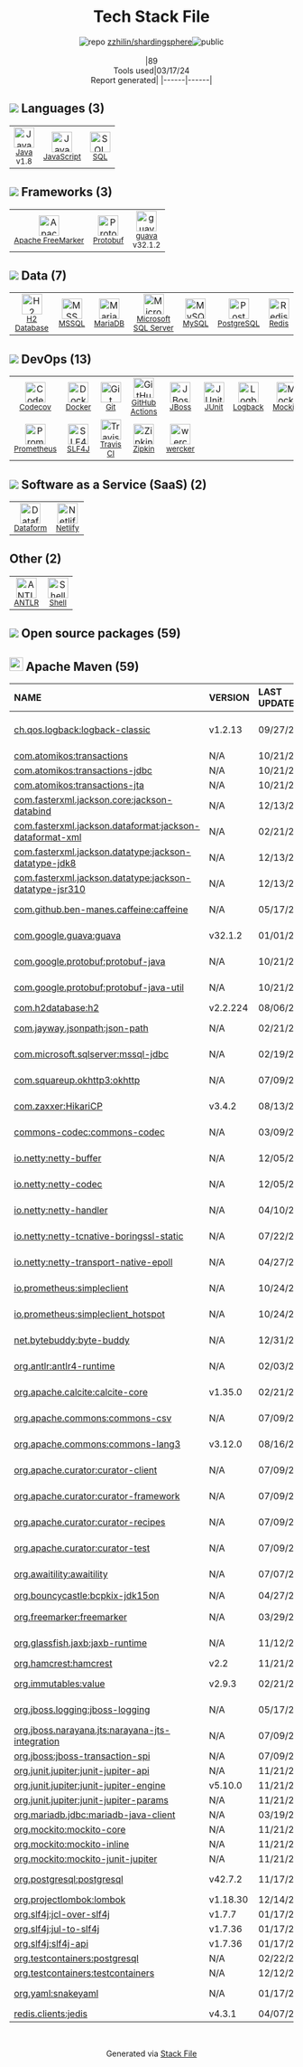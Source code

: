 <!--
&lt;--- Readme.md Snippet without images Start ---&gt;
## Tech Stack
zzhilin/shardingsphere is built on the following main stack:

- [Java](https://www.java.com) – Languages
- [JavaScript](https://developer.mozilla.org/en-US/docs/Web/JavaScript) – Languages
- [SQL](https://en.wikipedia.org/wiki/SQL) – Languages
- [Apache FreeMarker](http://freemarker.incubator.apache.org/index.html) – Java Tools
- [Protobuf](https://developers.google.com/protocol-buffers/) – Serialization Frameworks
- [guava](https://github.com/google/guava) – Java Tools
- [H2 Database](http://www.h2database.com/) – Databases
- [MSSQL](https://www.microsoft.com/en-us/sql-server) – Databases
- [MariaDB](https://mariadb.com/) – Databases
- [Microsoft SQL Server](http://microsoft.com/sqlserver) – Databases
- [MySQL](http://www.mysql.com) – Databases
- [PostgreSQL](http://www.postgresql.org/) – Databases
- [Redis](http://redis.io/) – In-Memory Databases
- [Codecov](https://codecov.io/) – Code Coverage
- [Docker](https://www.docker.com/) – Virtual Machine Platforms & Containers
- [GitHub Actions](https://github.com/features/actions) – Continuous Integration
- [JBoss](https://developers.redhat.com/products/eap) – Web Servers
- [JUnit](http://junit.org/) – Testing Frameworks
- [Logback](https://logback.qos.ch/) – Log Management
- [Mockito](https://site.mockito.org/) – Testing Frameworks
- [Prometheus](http://prometheus.io/) – Monitoring Tools
- [SLF4J](http://slf4j.org/) – Log Management
- [Travis CI](http://travis-ci.com/) – Continuous Integration
- [Zipkin](https://zipkin.io/) – Monitoring Tools
- [wercker](http://wercker.com/) – Continuous Integration
- [Dataform](https://dataform.co/) – Business Intelligence
- [Netlify](https://www.netlify.com/) – Static Web Hosting
- [Shell](https://en.wikipedia.org/wiki/Shell_script) – Shells

Full tech stack [here](/techstack.md)

&lt;--- Readme.md Snippet without images End ---&gt;

&lt;--- Readme.md Snippet with images Start ---&gt;
## Tech Stack
zzhilin/shardingsphere is built on the following main stack:

- <img width='25' height='25' src='https://img.stackshare.io/service/995/K85ZWV2F.png' alt='Java'/> [Java](https://www.java.com) – Languages
- <img width='25' height='25' src='https://img.stackshare.io/service/1209/javascript.jpeg' alt='JavaScript'/> [JavaScript](https://developer.mozilla.org/en-US/docs/Web/JavaScript) – Languages
- <img width='25' height='25' src='https://img.stackshare.io/service/2271/default_068d33483bba6b81ee13fbd4dc7aab9780896a54.png' alt='SQL'/> [SQL](https://en.wikipedia.org/wiki/SQL) – Languages
- <img width='25' height='25' src='https://img.stackshare.io/service/4456/ymCgaIO0_400x400.jpg' alt='Apache FreeMarker'/> [Apache FreeMarker](http://freemarker.incubator.apache.org/index.html) – Java Tools
- <img width='25' height='25' src='https://img.stackshare.io/service/4393/ma2jqJKH_400x400.png' alt='Protobuf'/> [Protobuf](https://developers.google.com/protocol-buffers/) – Serialization Frameworks
- <img width='25' height='25' src='https://img.stackshare.io/service/2970/wBjKn0ol.png' alt='guava'/> [guava](https://github.com/google/guava) – Java Tools
- <img width='25' height='25' src='https://img.stackshare.io/service/3105/h2-logo_square_400x400.png' alt='H2 Database'/> [H2 Database](http://www.h2database.com/) – Databases
- <img width='25' height='25' src='https://img.stackshare.io/service/2445/ZKsJsucq_400x400.jpg' alt='MSSQL'/> [MSSQL](https://www.microsoft.com/en-us/sql-server) – Databases
- <img width='25' height='25' src='https://img.stackshare.io/service/1615/mariadb-logo-400x400.png' alt='MariaDB'/> [MariaDB](https://mariadb.com/) – Databases
- <img width='25' height='25' src='https://img.stackshare.io/service/1027/sql_server.png' alt='Microsoft SQL Server'/> [Microsoft SQL Server](http://microsoft.com/sqlserver) – Databases
- <img width='25' height='25' src='https://img.stackshare.io/service/1025/logo-mysql-170x170.png' alt='MySQL'/> [MySQL](http://www.mysql.com) – Databases
- <img width='25' height='25' src='https://img.stackshare.io/service/1028/ASOhU5xJ.png' alt='PostgreSQL'/> [PostgreSQL](http://www.postgresql.org/) – Databases
- <img width='25' height='25' src='https://img.stackshare.io/service/1031/default_cbce472cd134adc6688572f999e9122b9657d4ba.png' alt='Redis'/> [Redis](http://redis.io/) – In-Memory Databases
- <img width='25' height='25' src='https://img.stackshare.io/service/2673/Codecov_Mark_Circle_Pink.png' alt='Codecov'/> [Codecov](https://codecov.io/) – Code Coverage
- <img width='25' height='25' src='https://img.stackshare.io/service/586/n4u37v9t_400x400.png' alt='Docker'/> [Docker](https://www.docker.com/) – Virtual Machine Platforms & Containers
- <img width='25' height='25' src='https://img.stackshare.io/service/11563/actions.png' alt='GitHub Actions'/> [GitHub Actions](https://github.com/features/actions) – Continuous Integration
- <img width='25' height='25' src='https://img.stackshare.io/service/2188/unnamed.jpg' alt='JBoss'/> [JBoss](https://developers.redhat.com/products/eap) – Web Servers
- <img width='25' height='25' src='https://img.stackshare.io/service/2020/874086.png' alt='JUnit'/> [JUnit](http://junit.org/) – Testing Frameworks
- <img width='25' height='25' src='https://img.stackshare.io/service/2923/05518ecaa42841e834421e9d6987b04f_400x400.png' alt='Logback'/> [Logback](https://logback.qos.ch/) – Log Management
- <img width='25' height='25' src='https://img.stackshare.io/service/2021/4y634TJm_400x400.jpg' alt='Mockito'/> [Mockito](https://site.mockito.org/) – Testing Frameworks
- <img width='25' height='25' src='https://img.stackshare.io/service/2501/default_3cf1b307194b26782be5cb209d30360580ae5b3c.png' alt='Prometheus'/> [Prometheus](http://prometheus.io/) – Monitoring Tools
- <img width='25' height='25' src='https://img.stackshare.io/service/2805/05518ecaa42841e834421e9d6987b04f_400x400.png' alt='SLF4J'/> [SLF4J](http://slf4j.org/) – Log Management
- <img width='25' height='25' src='https://img.stackshare.io/service/460/Lu6cGu0z_400x400.png' alt='Travis CI'/> [Travis CI](http://travis-ci.com/) – Continuous Integration
- <img width='25' height='25' src='https://img.stackshare.io/service/2494/8leuukuhknbc8fj0eg42_400x400.png' alt='Zipkin'/> [Zipkin](https://zipkin.io/) – Monitoring Tools
- <img width='25' height='25' src='https://img.stackshare.io/service/897/S67KcxKE.png' alt='wercker'/> [wercker](http://wercker.com/) – Continuous Integration
- <img width='25' height='25' src='https://img.stackshare.io/service/11236/Group_22__3_.png' alt='Dataform'/> [Dataform](https://dataform.co/) – Business Intelligence
- <img width='25' height='25' src='https://img.stackshare.io/service/2748/default_5dfbb146cf22182bca88c7d07f2515a5888fc12a.jpg' alt='Netlify'/> [Netlify](https://www.netlify.com/) – Static Web Hosting
- <img width='25' height='25' src='https://img.stackshare.io/service/4631/default_c2062d40130562bdc836c13dbca02d318205a962.png' alt='Shell'/> [Shell](https://en.wikipedia.org/wiki/Shell_script) – Shells

Full tech stack [here](/techstack.md)

&lt;--- Readme.md Snippet with images End ---&gt;
-->
<div align="center">

# Tech Stack File
![](https://img.stackshare.io/repo.svg "repo") [zzhilin/shardingsphere](https://github.com/zzhilin/shardingsphere)![](https://img.stackshare.io/public_badge.svg "public")
<br/><br/>
|89<br/>Tools used|03/17/24 <br/>Report generated|
|------|------|
</div>

## <img src='https://img.stackshare.io/languages.svg'/> Languages (3)
<table><tr>
  <td align='center'>
  <img width='36' height='36' src='https://img.stackshare.io/service/995/K85ZWV2F.png' alt='Java'>
  <br>
  <sub><a href="https://www.java.com">Java</a></sub>
  <br>
  <sub>v1.8</sub>
</td>

<td align='center'>
  <img width='36' height='36' src='https://img.stackshare.io/service/1209/javascript.jpeg' alt='JavaScript'>
  <br>
  <sub><a href="https://developer.mozilla.org/en-US/docs/Web/JavaScript">JavaScript</a></sub>
  <br>
  <sub></sub>
</td>

<td align='center'>
  <img width='36' height='36' src='https://img.stackshare.io/service/2271/default_068d33483bba6b81ee13fbd4dc7aab9780896a54.png' alt='SQL'>
  <br>
  <sub><a href="https://en.wikipedia.org/wiki/SQL">SQL</a></sub>
  <br>
  <sub></sub>
</td>

</tr>
</table>

## <img src='https://img.stackshare.io/frameworks.svg'/> Frameworks (3)
<table><tr>
  <td align='center'>
  <img width='36' height='36' src='https://img.stackshare.io/service/4456/ymCgaIO0_400x400.jpg' alt='Apache FreeMarker'>
  <br>
  <sub><a href="http://freemarker.incubator.apache.org/index.html">Apache FreeMarker</a></sub>
  <br>
  <sub></sub>
</td>

<td align='center'>
  <img width='36' height='36' src='https://img.stackshare.io/service/4393/ma2jqJKH_400x400.png' alt='Protobuf'>
  <br>
  <sub><a href="https://developers.google.com/protocol-buffers/">Protobuf</a></sub>
  <br>
  <sub></sub>
</td>

<td align='center'>
  <img width='36' height='36' src='https://img.stackshare.io/service/2970/wBjKn0ol.png' alt='guava'>
  <br>
  <sub><a href="https://github.com/google/guava">guava</a></sub>
  <br>
  <sub>v32.1.2</sub>
</td>

</tr>
</table>

## <img src='https://img.stackshare.io/databases.svg'/> Data (7)
<table><tr>
  <td align='center'>
  <img width='36' height='36' src='https://img.stackshare.io/service/3105/h2-logo_square_400x400.png' alt='H2 Database'>
  <br>
  <sub><a href="http://www.h2database.com/">H2 Database</a></sub>
  <br>
  <sub></sub>
</td>

<td align='center'>
  <img width='36' height='36' src='https://img.stackshare.io/service/2445/ZKsJsucq_400x400.jpg' alt='MSSQL'>
  <br>
  <sub><a href="https://www.microsoft.com/en-us/sql-server">MSSQL</a></sub>
  <br>
  <sub></sub>
</td>

<td align='center'>
  <img width='36' height='36' src='https://img.stackshare.io/service/1615/mariadb-logo-400x400.png' alt='MariaDB'>
  <br>
  <sub><a href="https://mariadb.com/">MariaDB</a></sub>
  <br>
  <sub></sub>
</td>

<td align='center'>
  <img width='36' height='36' src='https://img.stackshare.io/service/1027/sql_server.png' alt='Microsoft SQL Server'>
  <br>
  <sub><a href="http://microsoft.com/sqlserver">Microsoft SQL Server</a></sub>
  <br>
  <sub></sub>
</td>

<td align='center'>
  <img width='36' height='36' src='https://img.stackshare.io/service/1025/logo-mysql-170x170.png' alt='MySQL'>
  <br>
  <sub><a href="http://www.mysql.com">MySQL</a></sub>
  <br>
  <sub></sub>
</td>

<td align='center'>
  <img width='36' height='36' src='https://img.stackshare.io/service/1028/ASOhU5xJ.png' alt='PostgreSQL'>
  <br>
  <sub><a href="http://www.postgresql.org/">PostgreSQL</a></sub>
  <br>
  <sub></sub>
</td>

<td align='center'>
  <img width='36' height='36' src='https://img.stackshare.io/service/1031/default_cbce472cd134adc6688572f999e9122b9657d4ba.png' alt='Redis'>
  <br>
  <sub><a href="http://redis.io/">Redis</a></sub>
  <br>
  <sub></sub>
</td>

</tr>
</table>

## <img src='https://img.stackshare.io/devops.svg'/> DevOps (13)
<table><tr>
  <td align='center'>
  <img width='36' height='36' src='https://img.stackshare.io/service/2673/Codecov_Mark_Circle_Pink.png' alt='Codecov'>
  <br>
  <sub><a href="https://codecov.io/">Codecov</a></sub>
  <br>
  <sub></sub>
</td>

<td align='center'>
  <img width='36' height='36' src='https://img.stackshare.io/service/586/n4u37v9t_400x400.png' alt='Docker'>
  <br>
  <sub><a href="https://www.docker.com/">Docker</a></sub>
  <br>
  <sub></sub>
</td>

<td align='center'>
  <img width='36' height='36' src='https://img.stackshare.io/service/1046/git.png' alt='Git'>
  <br>
  <sub><a href="http://git-scm.com/">Git</a></sub>
  <br>
  <sub></sub>
</td>

<td align='center'>
  <img width='36' height='36' src='https://img.stackshare.io/service/11563/actions.png' alt='GitHub Actions'>
  <br>
  <sub><a href="https://github.com/features/actions">GitHub Actions</a></sub>
  <br>
  <sub></sub>
</td>

<td align='center'>
  <img width='36' height='36' src='https://img.stackshare.io/service/2188/unnamed.jpg' alt='JBoss'>
  <br>
  <sub><a href="https://developers.redhat.com/products/eap">JBoss</a></sub>
  <br>
  <sub></sub>
</td>

<td align='center'>
  <img width='36' height='36' src='https://img.stackshare.io/service/2020/874086.png' alt='JUnit'>
  <br>
  <sub><a href="http://junit.org/">JUnit</a></sub>
  <br>
  <sub></sub>
</td>

<td align='center'>
  <img width='36' height='36' src='https://img.stackshare.io/service/2923/05518ecaa42841e834421e9d6987b04f_400x400.png' alt='Logback'>
  <br>
  <sub><a href="https://logback.qos.ch/">Logback</a></sub>
  <br>
  <sub></sub>
</td>

<td align='center'>
  <img width='36' height='36' src='https://img.stackshare.io/service/2021/4y634TJm_400x400.jpg' alt='Mockito'>
  <br>
  <sub><a href="https://site.mockito.org/">Mockito</a></sub>
  <br>
  <sub></sub>
</td>

</tr>
<tr>
  <td align='center'>
  <img width='36' height='36' src='https://img.stackshare.io/service/2501/default_3cf1b307194b26782be5cb209d30360580ae5b3c.png' alt='Prometheus'>
  <br>
  <sub><a href="http://prometheus.io/">Prometheus</a></sub>
  <br>
  <sub></sub>
</td>

<td align='center'>
  <img width='36' height='36' src='https://img.stackshare.io/service/2805/05518ecaa42841e834421e9d6987b04f_400x400.png' alt='SLF4J'>
  <br>
  <sub><a href="http://slf4j.org/">SLF4J</a></sub>
  <br>
  <sub></sub>
</td>

<td align='center'>
  <img width='36' height='36' src='https://img.stackshare.io/service/460/Lu6cGu0z_400x400.png' alt='Travis CI'>
  <br>
  <sub><a href="http://travis-ci.com/">Travis CI</a></sub>
  <br>
  <sub></sub>
</td>

<td align='center'>
  <img width='36' height='36' src='https://img.stackshare.io/service/2494/8leuukuhknbc8fj0eg42_400x400.png' alt='Zipkin'>
  <br>
  <sub><a href="https://zipkin.io/">Zipkin</a></sub>
  <br>
  <sub></sub>
</td>

<td align='center'>
  <img width='36' height='36' src='https://img.stackshare.io/service/897/S67KcxKE.png' alt='wercker'>
  <br>
  <sub><a href="http://wercker.com/">wercker</a></sub>
  <br>
  <sub></sub>
</td>

</tr>
</table>

## <img src='https://img.stackshare.io/saas.svg'/> Software as a Service (SaaS) (2)
<table><tr>
  <td align='center'>
  <img width='36' height='36' src='https://img.stackshare.io/service/11236/Group_22__3_.png' alt='Dataform'>
  <br>
  <sub><a href="https://dataform.co/">Dataform</a></sub>
  <br>
  <sub></sub>
</td>

<td align='center'>
  <img width='36' height='36' src='https://img.stackshare.io/service/2748/default_5dfbb146cf22182bca88c7d07f2515a5888fc12a.jpg' alt='Netlify'>
  <br>
  <sub><a href="https://www.netlify.com/">Netlify</a></sub>
  <br>
  <sub></sub>
</td>

</tr>
</table>

## Other (2)
<table><tr>
  <td align='center'>
  <img width='36' height='36' src='https://img.stackshare.io/service/8585/a159037c4838e54e93d9f630a295c396_normal.jpeg' alt='ANTLR'>
  <br>
  <sub><a href="http://www.antlr.org/">ANTLR</a></sub>
  <br>
  <sub></sub>
</td>

<td align='center'>
  <img width='36' height='36' src='https://img.stackshare.io/service/4631/default_c2062d40130562bdc836c13dbca02d318205a962.png' alt='Shell'>
  <br>
  <sub><a href="https://en.wikipedia.org/wiki/Shell_script">Shell</a></sub>
  <br>
  <sub></sub>
</td>

</tr>
</table>


## <img src='https://img.stackshare.io/group.svg' /> Open source packages (59)</h2>

## <img width='24' height='24' src='https://img.stackshare.io/package_manager/977/default_9833f2ef0bbc2a946b4cc5e9307264033361076b.png'/> Apache Maven (59)

|NAME|VERSION|LAST UPDATED|LAST UPDATED BY|LICENSE|VULNERABILITIES|
|:------|:------|:------|:------|:------|:------|
|[ch.qos.logback:logback-classic](http://logback.qos.ch)|v1.2.13|09/27/23|Ling Hengqian |EPL-1.0,LGPL-2.1+|N/A|
|[com.atomikos:transactions]()|N/A|10/21/23|Liang Zhang |SWL|N/A|
|[com.atomikos:transactions-jdbc](http://www.atomikos.com/)|N/A|10/21/23|Liang Zhang |SWL|N/A|
|[com.atomikos:transactions-jta]()|N/A|10/21/23|Liang Zhang |SWL|N/A|
|[com.fasterxml.jackson.core:jackson-databind](http://github.com/FasterXML/jackson)|N/A|12/13/23|Ling Hengqian |Apache-2.0|N/A|
|[com.fasterxml.jackson.dataformat:jackson-dataformat-xml](https://github.com/FasterXML/jackson-dataformat-xml)|N/A|02/21/24|Zhengqiang Duan |Apache-2.0|N/A|
|[com.fasterxml.jackson.datatype:jackson-datatype-jdk8]()|N/A|12/13/23|Ling Hengqian |Apache-2.0|N/A|
|[com.fasterxml.jackson.datatype:jackson-datatype-jsr310](https://github.com/FasterXML/jackson-modules-java8)|N/A|12/13/23|Ling Hengqian |Apache-2.0|N/A|
|[com.github.ben-manes.caffeine:caffeine](https://github.com/ben-manes/caffeine)|N/A|05/17/22|龙台 Long Tai |Apache-2.0|N/A|
|[com.google.guava:guava](https://github.com/google/guava)|v32.1.2|01/01/23|Liang Zhang |Apache-2.0|N/A|
|[com.google.protobuf:protobuf-java](https://developers.google.com/protocol-buffers/)|N/A|10/21/23|Liang Zhang |BSD-1-Clause|N/A|
|[com.google.protobuf:protobuf-java-util](https://developers.google.com/protocol-buffers/)|N/A|10/21/23|Liang Zhang |BSD-3-Clause|N/A|
|[com.h2database:h2](http://www.h2database.com)|v2.2.224|08/06/23|Liang Zhang |MIT-feh|N/A|
|[com.jayway.jsonpath:json-path](https://github.com/jayway/JsonPath)|N/A|02/21/24|Zhengqiang Duan |Apache-2.0|N/A|
|[com.microsoft.sqlserver:mssql-jdbc](https://github.com/Microsoft/mssql-jdbc)|N/A|02/19/24|Zhengqiang Duan |MIT|N/A|
|[com.squareup.okhttp3:okhttp](https://github.com/square/okhttp)|N/A|07/09/23|coco |Apache-2.0|N/A|
|[com.zaxxer:HikariCP](https://github.com/brettwooldridge/HikariCP)|v3.4.2|08/13/23|Ling Hengqian |Apache-2.0|N/A|
|[commons-codec:commons-codec](https://commons.apache.org/proper/commons-codec/)|N/A|03/09/22|Liang Zhang |Apache-2.0|N/A|
|[io.netty:netty-buffer](http://netty.io/)|N/A|12/05/22|Xinze Guo |Apache-2.0|N/A|
|[io.netty:netty-codec](https://netty.io/)|N/A|12/05/22|Xinze Guo |Apache-2.0|N/A|
|[io.netty:netty-handler](http://netty.io/)|N/A|04/10/23|吴伟杰 |Apache-2.0|N/A|
|[io.netty:netty-tcnative-boringssl-static](https://github.com/netty/netty-tcnative/)|N/A|07/22/23|Liang Zhang |Apache-2.0|N/A|
|[io.netty:netty-transport-native-epoll](http://netty.io/)|N/A|04/27/23|吴伟杰 |Apache-2.0|N/A|
|[io.prometheus:simpleclient]()|N/A|10/24/23|Liang Zhang |Apache-2.0|N/A|
|[io.prometheus:simpleclient_hotspot]()|N/A|10/24/23|Liang Zhang |Apache-2.0|N/A|
|[net.bytebuddy:byte-buddy](http://bytebuddy.net)|N/A|12/31/22|Liang Zhang |Apache-2.0|N/A|
|[org.antlr:antlr4-runtime](http://antlr.org)|N/A|02/03/23|Zheng Feng |BSD-3-Clause|N/A|
|[org.apache.calcite:calcite-core]()|v1.35.0|02/21/24|Zhengqiang Duan |Other|N/A|
|[org.apache.commons:commons-csv](http://commons.apache.org/proper/commons-csv/)|N/A|07/09/23|coco |Apache-2.0|N/A|
|[org.apache.commons:commons-lang3](http://commons.apache.org/proper/commons-lang/)|v3.12.0|08/16/23|jiangML |Apache-2.0|N/A|
|[org.apache.curator:curator-client]()|N/A|07/09/23|coco |Apache-2.0|N/A|
|[org.apache.curator:curator-framework]()|N/A|07/09/23|coco |Apache-2.0|N/A|
|[org.apache.curator:curator-recipes]()|N/A|07/09/23|coco |Apache-2.0|N/A|
|[org.apache.curator:curator-test]()|N/A|07/09/23|coco |Apache-2.0|N/A|
|[org.awaitility:awaitility](http://awaitility.org)|N/A|07/07/23|jiangML |Apache-2.0|N/A|
|[org.bouncycastle:bcpkix-jdk15on](http://www.bouncycastle.org/java.html)|N/A|04/27/23|吴伟杰 |LAL-1.3|N/A|
|[org.freemarker:freemarker](https://freemarker.apache.org/)|N/A|03/29/22|Guocheng Tang |Apache-2.0|N/A|
|[org.glassfish.jaxb:jaxb-runtime](https://javaee.github.io/jaxb-v2/)|N/A|11/12/23|Ling Hengqian |BSD-3-Clause|N/A|
|[org.hamcrest:hamcrest](http://hamcrest.org/JavaHamcrest/)|v2.2|11/21/23|Liang Zhang |DSDP|N/A|
|[org.immutables:value](http://immutables.org)|v2.9.3|02/21/24|Zhengqiang Duan |Apache-2.0|N/A|
|[org.jboss.logging:jboss-logging](http://www.jboss.org)|N/A|05/17/22|Liang Zhang |Apache-2.0|N/A|
|[org.jboss.narayana.jts:narayana-jts-integration](http://www.jboss.org/jbosstm/)|N/A|07/09/23|coco |Apache-2.0|N/A|
|[org.jboss:jboss-transaction-spi](http://www.jboss.org)|N/A|07/09/23|coco |Unlicense|N/A|
|[org.junit.jupiter:junit-jupiter-api](https://junit.org/junit5/)|N/A|11/21/23|Liang Zhang |EPL-2.0|N/A|
|[org.junit.jupiter:junit-jupiter-engine](https://junit.org/junit5/)|v5.10.0|11/21/23|Liang Zhang |EPL-2.0|N/A|
|[org.junit.jupiter:junit-jupiter-params](https://junit.org/junit5/)|N/A|11/21/23|Liang Zhang |EPL-2.0|N/A|
|[org.mariadb.jdbc:mariadb-java-client](https://mariadb.com/kb/en/mariadb/about-mariadb-connector-j/)|N/A|03/19/22|Liang Zhang |LGPL-2.1|N/A|
|[org.mockito:mockito-core](https://github.com/mockito/mockito)|N/A|11/21/23|Liang Zhang |MIT|N/A|
|[org.mockito:mockito-inline](http://mockito.org)|N/A|11/21/23|Liang Zhang |MIT|N/A|
|[org.mockito:mockito-junit-jupiter](https://github.com/mockito/mockito)|N/A|11/21/23|Liang Zhang |MIT|N/A|
|[org.postgresql:postgresql](http://jdbc.postgresql.org)|v42.7.2|11/17/22|吴伟杰 |BSD-2-Clause|N/A|
|[org.projectlombok:lombok](https://projectlombok.org)|v1.18.30|12/14/23|Ling Hengqian |MIT|N/A|
|[org.slf4j:jcl-over-slf4j](http://www.slf4j.org)|v1.7.7|01/17/24|jiangML |MIT|N/A|
|[org.slf4j:jul-to-slf4j](http://www.slf4j.org)|v1.7.36|01/17/24|jiangML |MIT|N/A|
|[org.slf4j:slf4j-api](http://www.slf4j.org)|v1.7.36|01/17/24|jiangML |MIT|N/A|
|[org.testcontainers:postgresql](https://testcontainers.org)|N/A|02/22/24|Ling Hengqian |MIT|N/A|
|[org.testcontainers:testcontainers](https://testcontainers.org)|N/A|12/12/23|Ling Hengqian |MIT|N/A|
|[org.yaml:snakeyaml](http://www.snakeyaml.org)|N/A|01/17/24|jiangML |Apache-2.0|N/A|
|[redis.clients:jedis](http://code.google.com/p/jedis/)|v4.3.1|04/07/23|congzhou2603 |MIT|N/A|

<br/>
<div align='center'>

Generated via [Stack File](https://github.com/marketplace/stack-file)
